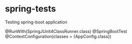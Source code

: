 # spring-tests

Testing spring-boot application



@RunWith(SpringJUnit4ClassRunner.class)
@SpringBootTest
@ContextConfiguration(classes = {AppConfig.class})
